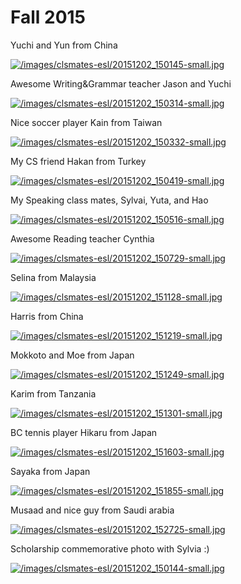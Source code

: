 # Fall 2015

Yuchi and Yun from China

[![/images/clsmates-esl/20151202_150145-small.jpg](/images/clsmates-esl/20151202_150145-small.jpg)](/images/clsmates-esl/20151202_150145.jpg)

Awesome Writing&Grammar teacher Jason and Yuchi

[![/images/clsmates-esl/20151202_150314-small.jpg](/images/clsmates-esl/20151202_150314-small.jpg)](/images/clsmates-esl/20151202_150314.jpg)

Nice soccer player Kain from Taiwan

[![/images/clsmates-esl/20151202_150332-small.jpg](/images/clsmates-esl/20151202_150332-small.jpg)](/images/clsmates-esl/20151202_150332.jpg)

My CS friend Hakan from Turkey

[![/images/clsmates-esl/20151202_150419-small.jpg](/images/clsmates-esl/20151202_150419-small.jpg)](/images/clsmates-esl/20151202_150419.jpg)

My Speaking class mates, Sylvai, Yuta, and Hao

[![/images/clsmates-esl/20151202_150516-small.jpg](/images/clsmates-esl/20151202_150516-small.jpg)](/images/clsmates-esl/20151202_150516.jpg)

Awesome Reading teacher Cynthia

[![/images/clsmates-esl/20151202_150729-small.jpg](/images/clsmates-esl/20151202_150729-small.jpg)](/images/clsmates-esl/20151202_150729.jpg)

Selina from Malaysia

[![/images/clsmates-esl/20151202_151128-small.jpg](/images/clsmates-esl/20151202_151128-small.jpg)](/images/clsmates-esl/20151202_151128.jpg)

Harris from China

[![/images/clsmates-esl/20151202_151219-small.jpg](/images/clsmates-esl/20151202_151219-small.jpg)](/images/clsmates-esl/20151202_151219.jpg)

Mokkoto and Moe from Japan

[![/images/clsmates-esl/20151202_151249-small.jpg](/images/clsmates-esl/20151202_151249-small.jpg)](/images/clsmates-esl/20151202_151249.jpg)

Karim from Tanzania

[![/images/clsmates-esl/20151202_151301-small.jpg](/images/clsmates-esl/20151202_151301-small.jpg)](/images/clsmates-esl/20151202_151301.jpg)

BC tennis player Hikaru from Japan

[![/images/clsmates-esl/20151202_151603-small.jpg](/images/clsmates-esl/20151202_151603-small.jpg)](/images/clsmates-esl/20151202_151603.jpg)

Sayaka from Japan

[![/images/clsmates-esl/20151202_151855-small.jpg](/images/clsmates-esl/20151202_151855-small.jpg)](/images/clsmates-esl/20151202_151855.jpg)

Musaad and nice guy from Saudi arabia

[![/images/clsmates-esl/20151202_152725-small.jpg](/images/clsmates-esl/20151202_152725-small.jpg)](/images/clsmates-esl/20151202_152725.jpg)

Scholarship commemorative photo with Sylvia :)

[![/images/clsmates-esl/20151202_150144-small.jpg](/images/clsmates-esl/20151202_150144-small.jpg)](/images/clsmates-esl/20151202_150144.jpg)


